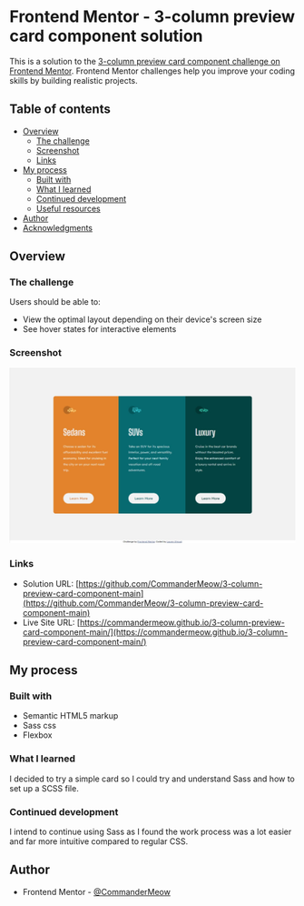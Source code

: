 # Frontend Mentor - 3-column preview card component solution

This is a solution to the [3-column preview card component challenge on Frontend Mentor](https://www.frontendmentor.io/challenges/3column-preview-card-component-pH92eAR2-). Frontend Mentor challenges help you improve your coding skills by building realistic projects. 

## Table of contents

- [Overview](#overview)
  - [The challenge](#the-challenge)
  - [Screenshot](#screenshot)
  - [Links](#links)
- [My process](#my-process)
  - [Built with](#built-with)
  - [What I learned](#what-i-learned)
  - [Continued development](#continued-development)
  - [Useful resources](#useful-resources)
- [Author](#author)
- [Acknowledgments](#acknowledgments)


## Overview

### The challenge

Users should be able to:

- View the optimal layout depending on their device's screen size
- See hover states for interactive elements

### Screenshot

![](./screenshot.jpg)



### Links

- Solution URL: [https://github.com/CommanderMeow/3-column-preview-card-component-main](https://github.com/CommanderMeow/3-column-preview-card-component-main)
- Live Site URL: [https://commandermeow.github.io/3-column-preview-card-component-main/](https://commandermeow.github.io/3-column-preview-card-component-main/)

## My process

### Built with

- Semantic HTML5 markup
- Sass css
- Flexbox




### What I learned

I decided to try a simple card so I could try and understand Sass and how to set up a SCSS file. 
### Continued development

I intend to continue using Sass as I found the work process was a lot easier and far more intuitive compared to regular CSS. 


## Author


- Frontend Mentor - [@CommanderMeow](https://www.frontendmentor.io/profile/CommanderMeow)



